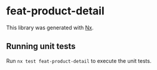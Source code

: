 # feat-product-detail

This library was generated with [Nx](https://nx.dev).

## Running unit tests

Run `nx test feat-product-detail` to execute the unit tests.
